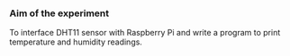 ### Aim of the experiment

To interface DHT11 sensor with Raspberry Pi and write a program to print temperature and humidity readings.
